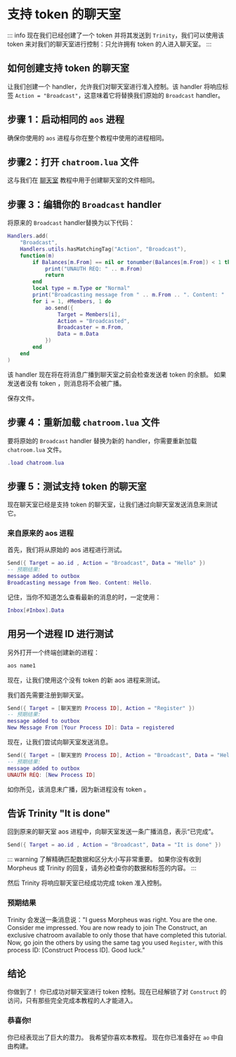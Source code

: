 # 支持 token 的聊天室

::: info
现在我们已经创建了一个 token 并将其发送到 `Trinity`，我们可以使用该 token 来对我们的聊天室进行控制：只允许拥有 token 的人进入聊天室。
:::

## 如何创建支持 token 的聊天室

让我们创建一个 handler，允许我们对聊天室进行准入控制。该 handler 将响应标签 `Action = "Broadcast"`，这意味着它将替换我们原始的 `Broadcast` handler。

## 步骤 1：启动相同的 `aos` 进程

确保你使用的 `aos` 进程与你在整个教程中使用的进程相同。

## 步骤2：打开 `chatroom.lua` 文件

这与我们在 [聊天室](chatroom) 教程中用于创建聊天室的文件相同。

## 步骤 3：编辑你的 `Broadcast` handler

将原来的 `Broadcast` handler替换为以下代码：

```lua
Handlers.add(
    "Broadcast",
    Handlers.utils.hasMatchingTag("Action", "Broadcast"),
    function(m)
        if Balances[m.From] == nil or tonumber(Balances[m.From]) < 1 then
            print("UNAUTH REQ: " .. m.From)
            return
        end
        local type = m.Type or "Normal"
        print("Broadcasting message from " .. m.From .. ". Content: " .. m.Data)
        for i = 1, #Members, 1 do
            ao.send({
                Target = Members[i],
                Action = "Broadcasted",
                Broadcaster = m.From,
                Data = m.Data
            })
        end
    end
)
```

该 handler 现在将在将消息广播到聊天室之前会检查发送者 token 的余额。 如果发送者没有 token ，则消息将不会被广播。

保存文件。

## 步骤 4：重新加载 `chatroom.lua` 文件

要将原始的 `Broadcast` handler 替换为新的 handler，你需要重新加载 `chatroom.lua` 文件。

```lua
.load chatroom.lua
```

## 步骤 5：测试支持 token 的聊天室

现在聊天室已经是支持 token 的聊天室，让我们通过向聊天室发送消息来测试它。

### 来自原来的 aos 进程

首先，我们将从原始的 aos 进程进行测试。

```lua
Send({ Target = ao.id , Action = "Broadcast", Data = "Hello" })
-- 预期结果:
message added to outbox
Broadcasting message from Neo. Content: Hello.
```

记住，当你不知道怎么查看最新的消息的时，一定使用：

```lua
Inbox[#Inbox].Data
```

## 用另一个进程 ID 进行测试

另外打开一个终端创建新的进程：

```sh
aos name1
```

现在，让我们使用这个没有 token 的新 aos 进程来测试。

我们首先需要注册到聊天室。

```lua
Send({ Target = [聊天室的 Process ID], Action = "Register" })
-- 预期结果:
message added to outbox
New Message From [Your Process ID]: Data = registered
```

现在，让我们尝试向聊天室发送消息。

```lua
Send({ Target = [聊天室的 Process ID], Action = "Broadcast", Data = "Hello?" })
-- 预期结果:
message added to outbox
UNAUTH REQ: [New Process ID]
```

如你所见，该消息未广播，因为新进程没有 token 。

## 告诉 Trinity "It is done"

回到原来的聊天室 aos 进程中，向聊天室发送一条广播消息，表示“已完成”。

```lua
Send({ Target = ao.id , Action = "Broadcast", Data = "It is done" })
```

::: warning
了解精确匹配数据和区分大小写非常重要。 如果你没有收到 Morpheus 或 Trinity 的回复，请务必检查你的数据和标签的内容。
:::

然后 Trinity 将响应聊天室已经成功完成 token 准入控制。

### 预期结果

Trinity 会发送一条消息说："I guess Morpheus was right. You are the one. Consider me impressed. You are now ready to join The Construct, an exclusive chatroom available to only those that have completed this tutorial. Now, go join the others by using the same tag you used `Register`, with this process ID: [Construct Process ID]. Good luck."

## 结论

你做到了！ 你已成功对聊天室进行 token 控制。现在已经解锁了对 `Construct` 的访问，只有那些完全完成本教程的人才能进入。

### 恭喜你!

你已经表现出了巨大的潜力。 我希望你喜欢本教程。 现在你已准备好在 `ao` 中自由构建。
